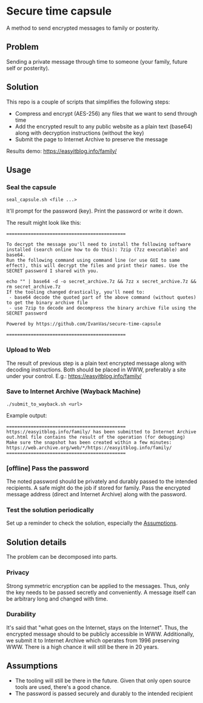 # Secure time capsule
A method to send encrypted messages to family or posterity.

## Problem
Sending a private message through time to someone (your family, future self or posterity).

## Solution
This repo is a couple of scripts that simplifies the following steps:
- Compress and encrypt (AES-256) any files that we want to send through time
- Add the encrypted result to any public website as a plain text (base64) along with decryption instructions (without the key)
- Submit the page to Internet Archive to preserve the message

Results demo: https://easyitblog.info/family/

## Usage

### Seal the capsule
`seal_capsule.sh <file ...>`

It'll prompt for the password (key). Print the password or write it down.

The result might look like this:
```
============================================

To decrypt the message you'll need to install the following software installed (search online how to do this): 7zip (7zz executable) and base64.
Run the following command using command line (or use GUI to same effect), this will decrypt the files and print their names. Use the SECRET password I shared with you.

echo "" | base64 -d -o secret_archive.7z && 7zz x secret_archive.7z && rm secret_archive.7z
If the tooling changed drastically, you'll need to:
 - base64 decode the quoted part of the above command (without quotes) to get the binary archive file
 - use 7zip to decode and decompress the binary archive file using the SECRET password

Powered by https://github.com/IvanVas/secure-time-capsule

============================================
```

### Upload to Web

The result of previous step is a plain text encrypted message along with decoding instructions. Both should be placed in WWW, preferably a site under your control.
E.g.: https://easyitblog.info/family/

### Save to Internet Archive (Wayback Machine)
`./submit_to_wayback.sh <url>`

Example output:
```
============================================
https://easyitblog.info/family/ has been submitted to Internet Archive
out.html file contains the result of the operation (for debugging)
Make sure the snapshot has been created within a few minutes:
https://web.archive.org/web/*/https://easyitblog.info/family/
============================================
```

### [offline] Pass the password
The noted password should be privately and durably passed to the intended recipients. A safe might do the job if stored for family.
Pass the encrypted message address (direct and Internet Archive) along with the password.

### Test the solution periodically
Set up a reminder to check the solution, especially the [Assumptions](#Assumptions).

## Solution details

The problem can be decomposed into parts.

### Privacy
Strong symmetric encryption can be applied to the messages. Thus, only the key needs to be passed secretly and conveniently. 
A message itself can be arbitrary long and changed with time.

### Durability
It's said that "what goes on the Internet, stays on the Internet". Thus, the encrypted message should to be publicly accessible in WWW. 
Additionally, we submit it to Internet Archive which operates from 1996 preserving WWW. There is a high chance it will still be there in 20 years.


## Assumptions
- The tooling will still be there in the future. Given that only open source tools are used, there's a good chance.
- The password is passed securely and durably to the intended recipient